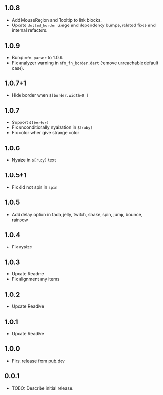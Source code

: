 ## 1.0.8

- Add MouseRegion and Tooltip to link blocks.
- Update `dotted_border` usage and dependency bumps; related fixes and internal refactors.

## 1.0.9

- Bump `mfm_parser` to 1.0.6.
- Fix analyzer warning in `mfm_fn_border.dart` (remove unreachable default case).

## 1.0.7+1

* Hide border when `$[border.width=0 ]`

## 1.0.7

* Support `$[border]`
* Fix unconditionally nyaization in `$[ruby]`
* Fix color when give strange color

## 1.0.6

* Nyaize in `$[ruby]` text

## 1.0.5+1

* Fix did not spin in `spin`

## 1.0.5

* Add delay option in tada, jelly, twitch, shake, spin, jump, bounce, rainbow

## 1.0.4

* Fix nyaize

## 1.0.3

* Update Readme
* Fix alignment any items

## 1.0.2

* Update ReadMe

## 1.0.1

* Update ReadMe

## 1.0.0

* First release from pub.dev

## 0.0.1

* TODO: Describe initial release.
